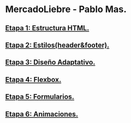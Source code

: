 # MercadoLiebre - Pablo Mas.

## [Etapa 1: Estructura HTML.](https://github.com/PabloMas060/mercadoLiebre/tree/ML-1-estructura)
## [Etapa 2: Estilos(header&footer).](https://github.com/PabloMas060/mercadoLiebre/tree/ML-2-estilos)
## [Etapa 3: Diseño Adaptativo.](https://github.com/PabloMas060/mercadoLiebre/tree/ML-3-dise%C3%B1oAdaptativo)
## [Etapa 4: Flexbox.](https://github.com/PabloMas060/mercadoLiebre/tree/ML-4-flexbox)
## [Etapa 5: Formularios.](https://github.com/PabloMas060/mercadoLiebre/tree/ML-5-forms)
## [Etapa 6: Animaciones.](https://github.com/PabloMas060/mercadoLiebre/tree/ML-6-animations)

